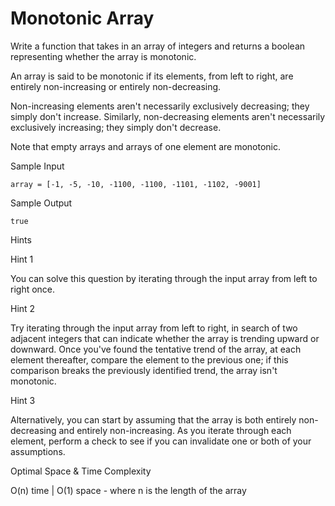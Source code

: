 # Monotonic Array

Write a function that takes in an array of integers and returns a boolean representing whether the array is monotonic.

An array is said to be monotonic if its elements, from left to right, are entirely non-increasing or entirely non-decreasing.

Non-increasing elements aren't necessarily exclusively decreasing; they simply don't increase. Similarly, non-decreasing elements aren't necessarily exclusively increasing; they simply don't decrease.

Note that empty arrays and arrays of one element are monotonic.

Sample Input

```
array = [-1, -5, -10, -1100, -1100, -1101, -1102, -9001]
```

Sample Output

```
true
```

Hints

Hint 1

You can solve this question by iterating through the input array from left to right once.

Hint 2

Try iterating through the input array from left to right, in search of two adjacent integers that can indicate whether the array is trending upward or downward. Once you've found the tentative trend of the array, at each element thereafter, compare the element to the previous one; if this comparison breaks the previously identified trend, the array isn't monotonic.

Hint 3

Alternatively, you can start by assuming that the array is both entirely non-decreasing and entirely non-increasing. As you iterate through each element, perform a check to see if you can invalidate one or both of your assumptions.

Optimal Space & Time Complexity

O(n) time | O(1) space - where n is the length of the array
